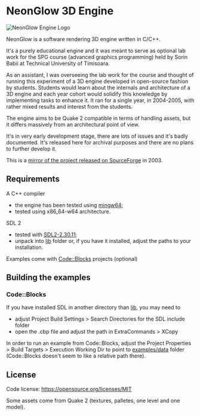 # NeonGlow 3D Engine

![NeonGlow Engine Logo](.web/nge.jpg)

NeonGlow is a software rendering 3D engine written in C/C++.

It's a purely educational engine and it was meant to serve as optional lab work for the SPG course (advanced graphics programming) held by Sorin Babii at Technical University of Timisoara. 

As an assistant, I was overseeing the lab work for the course and thought of running this experiment of a 3D engine developed in open-source fashion by students. Students would learn about the internals and architecture of a 3D engine and each year cohort would solidify this knowledge by implementing tasks to enhance it. It ran for a single year, in 2004-2005, with rather mixed results and interest from the students.

The engine aims to be Quake 2 compatible in terms of handling assets, but it differs massively from an architectural point of view.

It's in very early development stage, there are lots of issues and it's badly documented. It's released here for archival purposes and there are no plans to further develop it.

This is a [mirror of the project released on SourceForge](https://sourceforge.net/projects/neonglow/) in 2003.

## Requirements

A C++ compiler
* the engine has been tested using [mingw64](https://www.mingw-w64.org/);
* tested using x86_64-w64 architecture.

SDL 2
* tested with [SDL2-2.30.11](https://github.com/libsdl-org/SDL/releases/tag/release-2.30.11);
* unpack into [lib](lib/) folder or, if you have it installed, adjust the paths to your installation.

Examples come with [Code::Blocks](https://www.codeblocks.org/) projects (optional)

## Building the examples

### Code::Blocks

If you have installed SDL in another directory than [lib](lib/), you may need to 
* adjust Project Build Settings > Search Directories for the SDL include folder
* open the .cbp file and adjust the path in ExtraCommands > XCopy

In order to run an example from Code::Blocks, adjust the Project Properties > Build Targets > Execution Working Dir to point to [examples/data](examples/data) folder (Code::Blocks doesn't seem to like a relative path there).

## License

Code license:
https://opensource.org/licenses/MIT

Some assets come from Quake 2 (textures, palletes, one level and one model).
